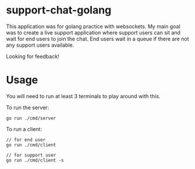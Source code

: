 # support-chat-golang
This application was for golang practice with websockets. My main goal was to create a live support application where support users can sit and wait for end users to join the chat. End users wait in a queue if there are not any support users available.

Looking for feedback!

# Usage
You will need to run at least 3 terminals to play around with this.

To run the server:
```
go run ./cmd/server
```

To run a client:
```
// for end user
go run ./cmd/client

// for support user
go run ./cmd/client -s
```